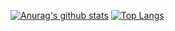 [![Anurag's github stats](https://github-readme-stats.vercel.app/api?username=cocoa-maemae&show_icons=true)](https://github.com/anuraghazra/github-readme-stats)
[![Top Langs](https://github-readme-stats.vercel.app/api/top-langs/?username=cocoa-maemae&layout=compact)](https://github.com/anuraghazra/github-readme-stats)
